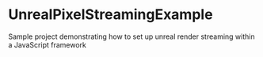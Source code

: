 # UnrealPixelStreamingExample
Sample project demonstrating how to set up unreal render streaming within a JavaScript framework
